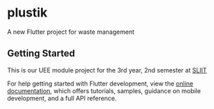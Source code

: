 # plustik

A new Flutter project for waste management

## Getting Started

This is our UEE module project for the 3rd year, 2nd semester at [SLIIT](https://www.sliit.lk)


For help getting started with Flutter development, view the
[online documentation](https://docs.flutter.dev/), which offers tutorials,
samples, guidance on mobile development, and a full API reference.
